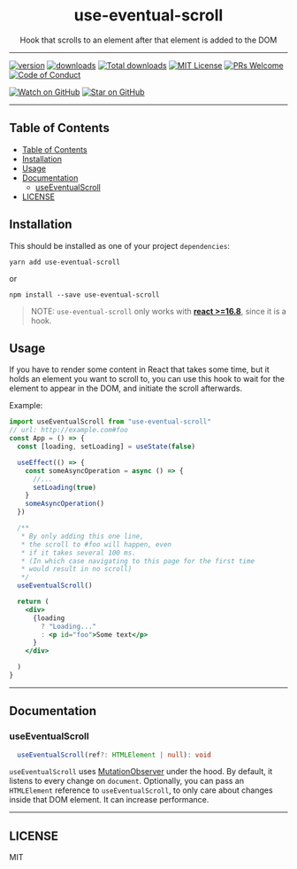 <div align="center">
<h1>use-eventual-scroll</h1>

<p>Hook that scrolls to an element after that element is added to the DOM</p>

</div>

---


[![version][version-badge]][package] [![downloads][downloads-badge]][npmtrends] [![Total downloads][total-downloads]][total-downloads] [![MIT License][license-badge]][license] [![PRs Welcome][prs-badge]][prs] [![Code of Conduct][coc-badge]][coc]

[![Watch on GitHub][github-watch-badge]][github-watch] [![Star on GitHub][github-star-badge]][github-star]

---

## Table of Contents

- [Table of Contents](#table-of-contents)
- [Installation](#installation)
- [Usage](#usage)
- [Documentation](#documentation)
  - [useEventualScroll](#useeventualscroll)
- [LICENSE](#license)


## Installation
This should be installed as one of your project `dependencies`:

```
yarn add use-eventual-scroll
```
or
```
npm install --save use-eventual-scroll
```

> NOTE: `use-eventual-scroll` only works with [**react >=16.8**][react-hooks], since it is a hook.

## Usage

If you have to render some content in React that takes some time, but it holds an element you want to scroll to, you can use this hook to wait for the element to appear in the DOM, and initiate the scroll afterwards.

Example:
```jsx
import useEventualScroll from "use-eventual-scroll"
// url: http://example.com#foo
const App = () => {
  const [loading, setLoading] = useState(false)

  useEffect(() => {
    const someAsyncOperation = async () => {
      //...
      setLoading(true)
    }
    someAsyncOperation()
  })

  /**
   * By only adding this one line,
   * the scroll to #foo will happen, even
   * if it takes several 100 ms.
   * (In which case navigating to this page for the first time
   * would result in no scroll)
   */
  useEventualScroll()

  return (
    <div>
      {loading
        ? "Loading..."
        : <p id="foo">Some text</p>
      }
    </div>

  )
}
```

---


## Documentation

### useEventualScroll

```ts
  useEventualScroll(ref?: HTMLElement | null): void
```
`useEventualScroll` uses [MutationObserver](https://developer.mozilla.org/en-US/docs/Web/API/MutationObserver) under the hood. By default, it listens to every change on `document`. Optionally, you can pass an `HTMLElement` reference to `useEventualScroll`, to only care about changes inside that DOM element. It can increase performance.
  

---

## LICENSE

MIT

[version-badge]:
  https://img.shields.io/npm/v/use-eventual-scroll.svg?style=flat-square
[package]: https://www.npmjs.com/package/use-eventual-scroll
[downloads-badge]:
  https://img.shields.io/npm/dm/use-eventual-scroll.svg?style=flat-square

[npm]: https://www.npmjs.com/
[node]: https://nodejs.org

[npmtrends]: http://www.npmtrends.com/use-eventual-scroll
[license-badge]:
  https://img.shields.io/npm/l/use-eventual-scroll.svg?style=flat-square
[license]:
  https://github.com/nhi/use-eventual-scroll/blob/master/LICENSE
[prs-badge]:
  https://img.shields.io/badge/PRs-welcome-brightgreen.svg?style=flat-square
[prs]: http://makeapullrequest.com
[donate-badge]:
  https://img.shields.io/badge/$-support-green.svg?style=flat-square
[coc-badge]:
  https://img.shields.io/badge/code%20of-conduct-ff69b4.svg?style=flat-square
[coc]:
  https://github.com/nhi/use-eventual-scroll/blob/master/CODE_OF_CONDUCT.md
[github-watch-badge]:
  https://img.shields.io/github/watchers/nhi/use-eventual-scroll.svg?style=social
[github-watch]: https://github.com/nhi/use-eventual-scroll/watchers
[github-star-badge]:
  https://img.shields.io/github/stars/nhi/use-eventual-scroll.svg?style=social
[github-star]: https://github.com/nhi/use-eventual-scroll/stargazers
[react-hooks]: https://reactjs.org/blog/2019/02/06/react-v16.8.0.html
[input-types-mdn]: https://developer.mozilla.org/en-US/docs/Web/HTML/Element/input
[codesandbox-example]: https://codesandbox.io/s/use-eventual-scroll-2mler
[input-prop-generator-test-file]: https://github.com/nhi/use-eventual-scroll/blob/master/src/__tests__/useForm-with-input-prop-generator.test.js
[total-downloads]: https://img.shields.io/npm/dt/use-eventual-scroll.svg?label=total%20downloads&style=flat-square
